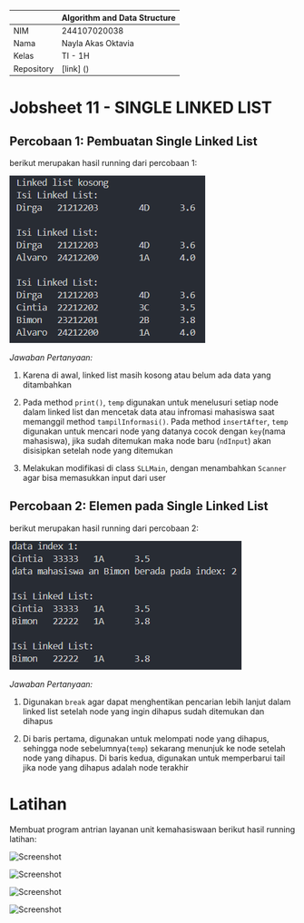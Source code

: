 |  | Algorithm and Data Structure |
|--|--|
| NIM |  244107020038|
| Nama |  Nayla Akas Oktavia|
| Kelas | TI - 1H |
| Repository | [link] () |

# Jobsheet 11 - SINGLE LINKED LIST
## Percobaan 1: Pembuatan Single Linked List

berikut merupakan hasil running dari percobaan 1:

![Screenshot](output/p1.png) 

*Jawaban Pertanyaan:* 

1. Karena di awal, linked list masih kosong atau belum ada data yang ditambahkan

2. Pada method ```print()```, ```temp``` digunakan untuk menelusuri setiap node dalam linked list dan mencetak data atau infromasi mahasiswa saat memanggil method ```tampilInformasi()```. Pada method ```insertAfter```, ```temp``` digunakan untuk mencari node yang datanya cocok dengan ```key```(nama mahasiswa), jika sudah ditemukan maka node baru (```ndInput```) akan disisipkan  setelah node yang ditemukan

3. Melakukan modifikasi di class ```SLLMain```, dengan menambahkan ```Scanner``` agar bisa memasukkan input dari user

## Percobaan 2: Elemen pada Single Linked List

berikut merupakan hasil running dari percobaan 2:

![Screenshot](output/p2.png)

*Jawaban Pertanyaan:*

1. Digunakan ```break``` agar dapat menghentikan pencarian lebih lanjut dalam linked list setelah node yang ingin dihapus sudah ditemukan dan dihapus

2. Di baris pertama, digunakan untuk melompati node yang dihapus, sehingga node sebelumnya(```temp```) sekarang menunjuk ke node setelah node yang dihapus. Di baris kedua, digunakan untuk memperbarui tail jika node yang dihapus adalah node terakhir

# Latihan

Membuat program antrian layanan unit kemahasiswaan
berikut hasil running latihan:

![Screenshot](output/1lat.png)

![Screenshot](output/2lat.png)

![Screenshot](output/3lat.png)

![Screenshot](output/4lat.png)



